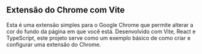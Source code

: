 ## Extensão do Chrome com Vite
Esta é uma extensão simples para o Google Chrome que permite alterar a cor do fundo da página em que você está. Desenvolvido com Vite, React e TypeScript, este projeto serve como um exemplo básico de como criar e configurar uma extensão do Chrome.
